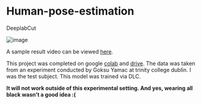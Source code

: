 # Human-pose-estimation
DeeplabCut

![image](https://user-images.githubusercontent.com/42900802/72400300-d32d7000-3716-11ea-9687-a3738a1c1475.png)

A sample result video can be viewed [here](https://youtu.be/a7HOXXoTZ08).

This project was completed on google [colab](https://colab.research.google.com/drive/1gs0cQHv6IuDiWgVwG5d7jlz2OeoAilqw) and [drive](https://drive.google.com/drive/folders/1ozQlEdA20zHn_2cSZDSt30vRoAIBJnSZ?usp=sharing). The data was taken from an experiment conducted by Goksu Yamac at trinity college dublin. I was the test subject. This model was trained via DLC. 

__It will not work outside of this experimental setting. And yes, wearing all black wasn't a good idea :(__
